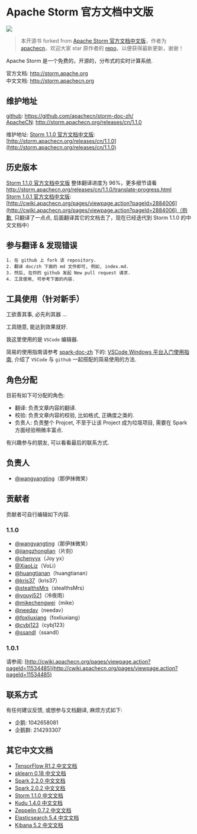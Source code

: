 # Apache Storm 官方文档中文版
![](doc/en/images/logo.png)

> 本开源书 forked from [Apache Storm 官方文档中文版](https://github.com/apachecn/storm-doc-zh)，作者为 [apachecn](https://github.com/apachecn)，欢迎大家 star 原作者的 [repo](https://github.com/apachecn/storm-doc-zh)，以便获得最新更新，谢谢！

Apache Storm 是一个免费的，开源的，分布式的实时计算系统.

官方文档: <http://storm.apache.org>  
中文文档: <http://storm.apachecn.org>

## 维护地址
[github](https://github.com/apachecn/storm-doc-zh/): <https://github.com/apachecn/storm-doc-zh/>  
[ApacheCN](http://www.apachecn.org): <http://storm.apachecn.org/releases/cn/1.1.0>

维护地址: [Storm 1.1.0 官方文档中文版](http://storm.apachecn.org/releases/cn/1.1.0): [http://storm.apachecn.org/releases/cn/1.1.0](http://storm.apachecn.org/releases/cn/1.1.0)

## 历史版本
[Storm 1.1.0 官方文档中文版](http://storm.apachecn.org/releases/cn/1.1.0) 整体翻译进度为 96%，更多细节请看 <http://storm.apachecn.org/releases/cn/1.1.0/translate-progress.html>  
[Storm 1.0.1 官方文档中文版](http://cwiki.apachecn.org/pages/viewpage.action?pageId=2884006): [http://cwiki.apachecn.org/pages/viewpage.action?pageId=2884006](http://cwiki.apachecn.org/pages/viewpage.action?pageId=2884006)（抱歉, 只翻译了一点点, 后面翻译其它的文档去了，现在已经迭代到 Storm 1.1.0 的中文文档中）

## 参与翻译 & 发现错误
    1. 在 github 上 fork 该 repository.
    2. 翻译 doc/zh 下面的 md 文件即可, 例如, index.md.
    3. 然后, 在你的 github 发起 New pull request 请求.
    4. 工具使用, 可参考下面的内容.

## 工具使用（针对新手）
工欲善其事, 必先利其器 ...

工具随意, 能达到效果就好.

我这里使用的是 `VSCode` 编辑器.

简易的使用指南请参考 [spark-doc-zh](https://github.com/apachecn/spark-doc-zh/blob/master/help/vscode-windows-usage.md) 下的: [VSCode Windows 平台入门使用指南](https://github.com/apachecn/spark-doc-zh/blob/master/help/vscode-windows-usage.md), 介绍了 `VSCode` 与 `github` 一起搭配的简易使用的方法.

## 角色分配
目前有如下可分配的角色: 

* 翻译: 负责文章内容的翻译.
* 校验: 负责文章内容的校验, 比如格式, 正确度之类的.
* 负责人: 负责整个 Projcet, 不至于让该 Project 成为垃圾项目, 需要在 Spark 方面经验稍微丰富点.

有兴趣参与的朋友, 可以看看最后的联系方式.

## 负责人
* [@wangyangting](https://github.com/wangyangting)（那伊抹微笑）

## 贡献者

贡献者可自行编辑如下内容.

### 1.1.0
* [@wangyangting](https://github.com/wangyangting)（那伊抹微笑）
* [@jiangzhonglian](https://github.com/jiangzhonglian)（片刻）
* [@chenyyx](https://github.com/chenyyx)（Joy yx）
* [@XiaoLiz](https://github.com/XiaoLiz)（VoLi）
* [@huangtianan](https://github.com/huangtianan)（huangtianan）
* [@kris37](https://github.com/kris37)（kris37）
* [@stealthsMrs](https://github.com/stealthsMrs)（stealthsMrs）
* [@youyj521](https://github.com/youyj521)（冷夜雨）
* [@mikechengwei](https://github.com/mikechengwei)（mike）
* [@needav](https://github.com/needav)（needav）
* [@foxliuxiang](https://github.com/foxliuxiang)（foxliuxiang）
* [@cybj123](https://github.com/cybj123)（cybj123）
* [@ssandl](https://github.com/ssandl)（ssandl）

### 1.0.1
请参阅: [http://cwiki.apachecn.org/pages/viewpage.action?pageId=11534485](http://cwiki.apachecn.org/pages/viewpage.action?pageId=11534485)

## 联系方式
有任何建议反馈, 或想参与文档翻译, 麻烦方式如下:
* 企鹅: 1042658081
* 企鹅群: 214293307

## 其它中文文档
* [TensorFlow R1.2 中文文档](http://cwiki.apachecn.org/pages/viewpage.action?pageId=10030122)
* [sklearn 0.18 中文文档](http://cwiki.apachecn.org/pages/viewpage.action?pageId=10030181)
* [Spark 2.2.0 中文文档](http://spark.apachecn.org/docs/cn/2.2.0/)
* [Spark 2.0.2 中文文档](http://cwiki.apachecn.org/pages/viewpage.action?pageId=2883613)
* [Storm 1.1.0 中文文档](http://storm.apachecn.org/releases/cn/1.1.0)
* [Kudu 1.4.0 中文文档](http://cwiki.apachecn.org/pages/viewpage.action?pageId=10813594)
* [Zeppelin 0.7.2 中文文档](http://cwiki.apachecn.org/pages/viewpage.action?pageId=10030467)
* [Elasticsearch 5.4 中文文档](http://cwiki.apachecn.org/pages/viewpage.action?pageId=4260364)
* [Kibana 5.2 中文文档](http://cwiki.apachecn.org/pages/viewpage.action?pageId=8159377)
